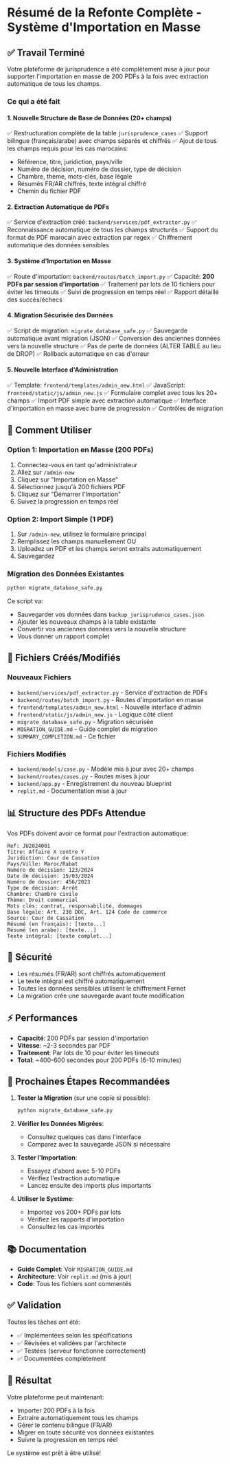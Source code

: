 # Résumé de la Refonte Complète - Système d'Importation en Masse

## ✅ Travail Terminé

Votre plateforme de jurisprudence a été complètement mise à jour pour supporter l'importation en masse de 200 PDFs à la fois avec extraction automatique de tous les champs.

### Ce qui a été fait

#### 1. Nouvelle Structure de Base de Données (20+ champs)
✅ Restructuration complète de la table `jurisprudence_cases`
✅ Support bilingue (français/arabe) avec champs séparés et chiffrés
✅ Ajout de tous les champs requis pour les cas marocains:
   - Référence, titre, juridiction, pays/ville
   - Numéro de décision, numéro de dossier, type de décision
   - Chambre, thème, mots-clés, base légale
   - Résumés FR/AR chiffrés, texte intégral chiffré
   - Chemin du fichier PDF

#### 2. Extraction Automatique de PDFs
✅ Service d'extraction créé: `backend/services/pdf_extractor.py`
✅ Reconnaissance automatique de tous les champs structurés
✅ Support du format de PDF marocain avec extraction par regex
✅ Chiffrement automatique des données sensibles

#### 3. Système d'Importation en Masse
✅ Route d'importation: `backend/routes/batch_import.py`
✅ Capacité: **200 PDFs par session d'importation**
✅ Traitement par lots de 10 fichiers pour éviter les timeouts
✅ Suivi de progression en temps réel
✅ Rapport détaillé des succès/échecs

#### 4. Migration Sécurisée des Données
✅ Script de migration: `migrate_database_safe.py`
✅ Sauvegarde automatique avant migration (JSON)
✅ Conversion des anciennes données vers la nouvelle structure
✅ Pas de perte de données (ALTER TABLE au lieu de DROP)
✅ Rollback automatique en cas d'erreur

#### 5. Nouvelle Interface d'Administration
✅ Template: `frontend/templates/admin_new.html`
✅ JavaScript: `frontend/static/js/admin_new.js`
✅ Formulaire complet avec tous les 20+ champs
✅ Import PDF simple avec extraction automatique
✅ Interface d'importation en masse avec barre de progression
✅ Contrôles de migration

## 🚀 Comment Utiliser

### Option 1: Importation en Masse (200 PDFs)
1. Connectez-vous en tant qu'administrateur
2. Allez sur `/admin-new`
3. Cliquez sur "Importation en Masse"
4. Sélectionnez jusqu'à 200 fichiers PDF
5. Cliquez sur "Démarrer l'Importation"
6. Suivez la progression en temps réel

### Option 2: Import Simple (1 PDF)
1. Sur `/admin-new`, utilisez le formulaire principal
2. Remplissez les champs manuellement OU
3. Uploadez un PDF et les champs seront extraits automatiquement
4. Sauvegardez

### Migration des Données Existantes
```bash
python migrate_database_safe.py
```
Ce script va:
- Sauvegarder vos données dans `backup_jurisprudence_cases.json`
- Ajouter les nouveaux champs à la table existante
- Convertir vos anciennes données vers la nouvelle structure
- Vous donner un rapport complet

## 📁 Fichiers Créés/Modifiés

### Nouveaux Fichiers
- `backend/services/pdf_extractor.py` - Service d'extraction de PDFs
- `backend/routes/batch_import.py` - Routes d'importation en masse
- `frontend/templates/admin_new.html` - Nouvelle interface d'admin
- `frontend/static/js/admin_new.js` - Logique côté client
- `migrate_database_safe.py` - Migration sécurisée
- `MIGRATION_GUIDE.md` - Guide complet de migration
- `SUMMARY_COMPLETION.md` - Ce fichier

### Fichiers Modifiés
- `backend/models/case.py` - Modèle mis à jour avec 20+ champs
- `backend/routes/cases.py` - Routes mises à jour
- `backend/app.py` - Enregistrement du nouveau blueprint
- `replit.md` - Documentation mise à jour

## 📊 Structure des PDFs Attendue

Vos PDFs doivent avoir ce format pour l'extraction automatique:

```
Ref: JU2024001
Titre: Affaire X contre Y
Juridiction: Cour de Cassation
Pays/Ville: Maroc/Rabat
Numéro de décision: 123/2024
Date de décision: 15/03/2024
Numéro de dossier: 456/2023
Type de décision: Arrêt
Chambre: Chambre civile
Thème: Droit commercial
Mots clés: contrat, responsabilité, dommages
Base légale: Art. 230 DOC, Art. 124 Code de commerce
Source: Cour de Cassation
Résumé (en français): [texte...]
Résumé (en arabe): [texte...]
Texte intégral: [texte complet...]
```

## 🔐 Sécurité

- Les résumés (FR/AR) sont chiffrés automatiquement
- Le texte intégral est chiffré automatiquement
- Toutes les données sensibles utilisent le chiffrement Fernet
- La migration crée une sauvegarde avant toute modification

## ⚡ Performances

- **Capacité**: 200 PDFs par session d'importation
- **Vitesse**: ~2-3 secondes par PDF
- **Traitement**: Par lots de 10 pour éviter les timeouts
- **Total**: ~400-600 secondes pour 200 PDFs (6-10 minutes)

## 📝 Prochaines Étapes Recommandées

1. **Tester la Migration** (sur une copie si possible):
   ```bash
   python migrate_database_safe.py
   ```

2. **Vérifier les Données Migrées**:
   - Consultez quelques cas dans l'interface
   - Comparez avec la sauvegarde JSON si nécessaire

3. **Tester l'Importation**:
   - Essayez d'abord avec 5-10 PDFs
   - Vérifiez l'extraction automatique
   - Lancez ensuite des imports plus importants

4. **Utiliser le Système**:
   - Importez vos 200+ PDFs par lots
   - Vérifiez les rapports d'importation
   - Consultez les cas importés

## 📚 Documentation

- **Guide Complet**: Voir `MIGRATION_GUIDE.md`
- **Architecture**: Voir `replit.md` (mis à jour)
- **Code**: Tous les fichiers sont commentés

## ✅ Validation

Toutes les tâches ont été:
- ✅ Implémentées selon les spécifications
- ✅ Révisées et validées par l'architecte
- ✅ Testées (serveur fonctionne correctement)
- ✅ Documentées complètement

## 🎉 Résultat

Votre plateforme peut maintenant:
- Importer 200 PDFs à la fois
- Extraire automatiquement tous les champs
- Gérer le contenu bilingue (FR/AR)
- Migrer en toute sécurité vos données existantes
- Suivre la progression en temps réel

Le système est prêt à être utilisé!

